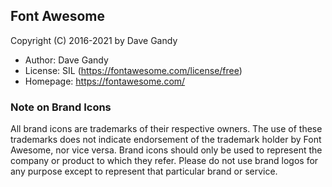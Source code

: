 ## Font Awesome

Copyright (C) 2016-2021 by Dave Gandy

- Author:    Dave Gandy
- License:   SIL (https://fontawesome.com/license/free) 
- Homepage:  https://fontawesome.com/

### Note on Brand Icons

All brand icons are trademarks of their respective owners.
The use of these trademarks does not indicate endorsement of the trademark holder by Font Awesome, nor vice versa.
Brand icons should only be used to represent the company or product to which they refer.
Please do not use brand logos for any purpose except to represent that particular brand or service.